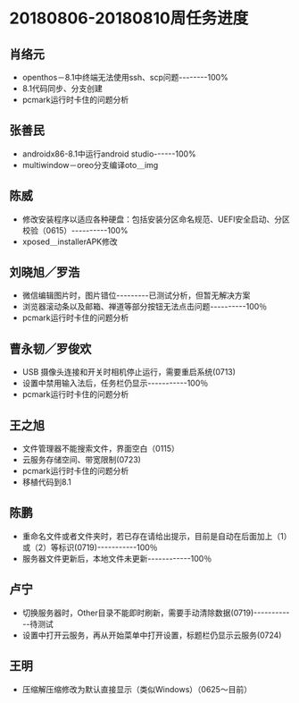 # 20180806-20180810周任务进度

## 肖络元
- openthos－8.1中终端无法使用ssh、scp问题--------100%
- 8.1代码同步、分支创建
- pcmark运行时卡住的问题分析

## 张善民
- androidx86-8.1中运行android studio------100%
- multiwindow－oreo分支编译oto＿img

## 陈威
- 修改安装程序以适应各种硬盘：包括安装分区命名规范、UEFI安全启动、分区校验（0615）----------100%
- xposed＿installerAPK修改

## 刘晓旭／罗浩
- 微信编辑图片时，图片错位---------已测试分析，但暂无解决方案
- 浏览器滚动条以及邮箱、禅道等部分按钮无法点击问题----------100％
- pcmark运行时卡住的问题分析

## 曹永韧／罗俊欢
- USB 摄像头连接和开关时相机停止运行，需要重启系统(0713)
- 设置中禁用输入法后，任务栏仍显示-----------100％
- pcmark运行时卡住的问题分析

## 王之旭
- 文件管理器不能搜索文件，界面空白（0115）
- 云服务存储空间、带宽限制(0723)
- pcmark运行时卡住的问题分析
- 移植代码到8.1

## 陈鹏
- 重命名文件或者文件夹时，若已存在请给出提示，目前是自动在后面加上（1）或（2）等标识(0719)-----------100％
- 服务器文件更新后，本地文件未更新------------100％

## 卢宁
- 切换服务器时，Other目录不能即时刷新，需要手动清除数据(0719)------------待测试
- 设置中打开云服务，再从开始菜单中打开设置，标题栏仍显示云服务(0724)

## 王明
- 压缩解压缩修改为默认直接显示（类似Windows）（0625～目前）
